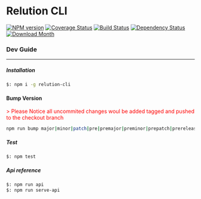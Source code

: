 # Relution CLI

[![NPM version](http://img.shields.io/npm/v/relution-cli.svg?style=flat-square)][npm-url]
[![Coverage Status](http://img.shields.io/coveralls/relution-io/relution-cli/master.svg?style=flat-square)][coveralls-url]
[![Build Status](https://img.shields.io/travis/relution-io/relution-cli/master.svg?style=flat-square)][travis-url]
[![Dependency Status](http://img.shields.io/david/relution-io/relution-cli/master.svg?style=flat-square)][daviddm-url]
[![Download Month](http://img.shields.io/npm/dm/relution-cli.svg?style=flat-square)][npm-url]

[npm-url]: https://npmjs.org/package/relution-cli
[coveralls-url]: https://coveralls.io/r/relution-io/relution-cli?branch=master
[travis-url]: https://travis-ci.org/relution-io/relution-cli
[daviddm-url]: https://david-dm.org/relution-io/relution-cli

### Dev Guide
---

##### Installation
```bash
$: npm i -g relution-cli
```

#### Bump Version
<p style="color: red">
> Please Notice all uncommited changes woul be added tagged and pushed to the checkout branch
</p>

```bash
npm run bump major|minor|patch|pre|premajor|preminor|prepatch|prerelease //available options
```

##### Test
```bash
$: npm test
```

##### Api reference
```bash
$: npm run api
$: npm run serve-api
```
